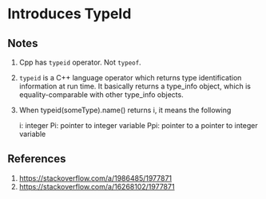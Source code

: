 # Introduces TypeId

## Notes
1. Cpp has `typeid` operator. Not `typeof`.
2. `typeid` is a C++ language operator which returns type identification information at run time. It basically returns a type_info object, which is equality-comparable with other type_info objects.

3. When typeid(someType).name() returns i, it means the following

    i: integer
    Pi: pointer to integer variable
    Ppi: pointer to a pointer to integer variable


## References
1. https://stackoverflow.com/a/1986485/1977871
2. https://stackoverflow.com/a/16268102/1977871

